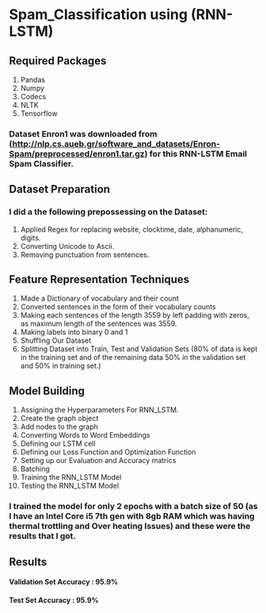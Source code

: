 # Spam_Classification using (RNN-LSTM)

## Required Packages
1. Pandas
2. Numpy
3. Codecs
4. NLTK
5. Tensorflow

### Dataset Enron1 was downloaded from (http://nlp.cs.aueb.gr/software_and_datasets/Enron-Spam/preprocessed/enron1.tar.gz) for this RNN-LSTM Email Spam Classifier.

## Dataset Preparation

### I did a the following prepossessing on the Dataset:

1. Applied Regex for replacing website, clocktime, date, alphanumeric, digits.
2. Converting Unicode to Ascii.
3. Removing punctuation from sentences.

## Feature Representation Techniques
 1. Made a Dictionary of vocabulary and their count
 2. Converted sentences in the form of their vocabulary counts
 3. Making each sentences of the length 3559 by left padding with zeros, as maximum length of the sentences was 3559.
 4. Making labels into binary 0 and 1
 5. Shuffling Our Dataset
 6. Splitting Dataset into Train, Test and Validation Sets (80% of data is kept in the training set and of the remaining data 50% in the validation set and 50% in training set.)

## Model Building

1. Assigning the Hyperparameters For RNN_LSTM.
2. Create the graph object
3. Add nodes to the graph
4. Converting Words to Word Embeddings
5. Defining our LSTM cell
6. Defining our Loss Function and Optimization Function
7. Setting up our Evaluation and Accuracy matrics
8. Batching
9. Training the RNN_LSTM Model
10. Testing the RNN_LSTM Model

### I trained the model for only 2 epochs with a batch size of 50 (as I have an Intel Core i5 7th gen with 8gb RAM which was having thermal trottling and Over heating Issues) and these were the results that I got.

## Results
 
#### Validation Set Accuracy : 95.9% 
#### Test Set Accuracy : 95.9%
